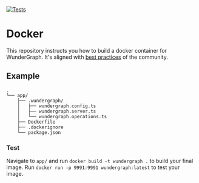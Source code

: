 [![Tests](https://github.com/wundergraph/docker/actions/workflows/ci.yml/badge.svg)](https://github.com/wundergraph/docker/actions/workflows/ci.yml)

# Docker

This repository instructs you how to build a docker container for WunderGraph. It's aligned with [best practices](https://github.com/nodejs/docker-node/blob/main/docs/BestPractices.md) of the community.

## Example

```
.
└── app/
    ├── .wundergraph/
    │   ├── wundergraph.config.ts
    │   ├── wundergraph.server.ts
    │   └── wundergraph.operations.ts
    ├── Dockerfile
    ├── .dockerignore
    └── package.json
```

### Test
Navigate to `app/` and run `docker build -t wundergraph .` to build your final image.
Run `docker run -p 9991:9991 wundergraph:latest` to test your image.